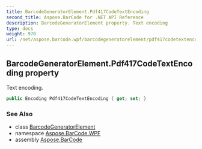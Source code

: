 ```yaml
---
title: BarcodeGeneratorElement.Pdf417CodeTextEncoding
second_title: Aspose.BarCode for .NET API Reference
description: BarcodeGeneratorElement property. Text encoding
type: docs
weight: 970
url: /net/aspose.barcode.wpf/barcodegeneratorelement/pdf417codetextencoding/
---
```

## BarcodeGeneratorElement.Pdf417CodeTextEncoding property

Text encoding.

```csharp
public Encoding Pdf417CodeTextEncoding { get; set; }
```

### See Also

* class [BarcodeGeneratorElement](../)
* namespace [Aspose.BarCode.WPF](../../barcodegeneratorelement/)
* assembly [Aspose.BarCode](../../../)


